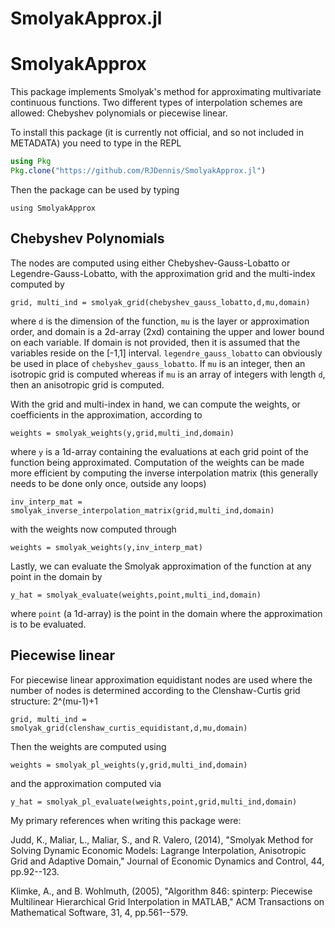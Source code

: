 # SmolyakApprox.jl

SmolyakApprox
=============

This package implements Smolyak's method for approximating multivariate continuous functions.  Two different types of interpolation schemes are allowed: Chebyshev polynomials or piecewise linear.

To install this package (it is currently not official, and so not included in METADATA) you need to type in the REPL

```julia
using Pkg
Pkg.clone("https://github.com/RJDennis/SmolyakApprox.jl")
```

Then the package can be used by typing

```
using SmolyakApprox
```

Chebyshev Polynomials
---------------------

The nodes are computed using either Chebyshev-Gauss-Lobatto or Legendre-Gauss-Lobatto, with the approximation grid and the multi-index computed by

```
grid, multi_ind = smolyak_grid(chebyshev_gauss_lobatto,d,mu,domain)
```

where `d` is the dimension of the function, `mu` is the layer or approximation order, and domain is a 2d-array (2xd) containing the upper and lower bound on each variable.  If domain is not provided, then it is assumed that the variables reside on the [-1,1] interval.  `legendre_gauss_lobatto` can obviously be used in place of `chebyshev_gauss_lobatto`.  If `mu` is an integer, then an isotropic grid is computed whereas if `mu` is an array of integers with length `d`, then an anisotropic grid is computed.

With the grid and multi-index in hand, we can compute the weights, or coefficients in the approximation, according to

```
weights = smolyak_weights(y,grid,multi_ind,domain)
```

where `y` is a 1d-array containing the evaluations at each grid point of the function being approximated.  Computation of the weights can be made more efficient by computing the inverse interpolation matrix (this generally needs to be done only once, outside any loops)

```
inv_interp_mat = smolyak_inverse_interpolation_matrix(grid,multi_ind,domain)
```

with the weights now computed through

```
weights = smolyak_weights(y,inv_interp_mat)
```

Lastly, we can evaluate the Smolyak approximation of the function at any point in the domain by

```
y_hat = smolyak_evaluate(weights,point,multi_ind,domain)
```

where `point` (a 1d-array) is the point in the domain where the approximation is to be evaluated.

Piecewise linear
----------------

For piecewise linear approximation equidistant nodes are used where the number of nodes is determined according to the Clenshaw-Curtis grid structure: 2^(mu-1)+1

```
grid, multi_ind = smolyak_grid(clenshaw_curtis_equidistant,d,mu,domain)
```

Then the weights are computed using

```
weights = smolyak_pl_weights(y,grid,multi_ind,domain)
```

and the approximation computed via

```
y_hat = smolyak_pl_evaluate(weights,point,grid,multi_ind,domain)
```

My primary references when writing this package were:

Judd, K., Maliar, L., Maliar, S., and R. Valero, (2014), "Smolyak Method for Solving Dynamic Economic Models: Lagrange Interpolation, Anisotropic Grid and Adaptive Domain," Journal of Economic Dynamics and Control, 44, pp.92--123.

Klimke, A., and B. Wohlmuth, (2005), "Algorithm 846: spinterp: Piecewise Multilinear Hierarchical Grid Interpolation in MATLAB," ACM Transactions on Mathematical Software, 31, 4, pp.561--579.
